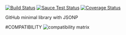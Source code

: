 [![Build Status](https://travis-ci.org/justapps4all/github-jsonp.svg?branch=master&1469919279783)](https://travis-ci.org/justapps4all/github-jsonp)
[![Sauce Test Status](https://saucelabs.com/buildstatus/juanmadev?1469919279783)](https://saucelabs.com/u/juanmadev?1469919279783)
[![Coverage Status](https://coveralls.io/repos/github/justapps4all/github-jsonp/badge.svg?branch=master&1469919279783)](https://coveralls.io/github/justapps4all/github-jsonp?branch=master&1469919279783)

GitHub minimal library with JSONP


#COMPATIBILITY
![compatibility matrix](https://saucelabs.com/browser-matrix/juanmadev.svg?1469919279783)
